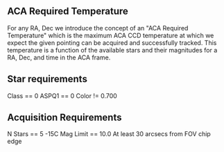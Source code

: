 ACA Required Temperature
------------------------

For any RA, Dec we introduce the concept of an "ACA Required Temperature" which is the
maximum ACA CCD temperature at which we expect the given pointing can be acquired and
successfully tracked.  This temperature is a function of the available stars and their
magnitudes for a RA, Dec, and time in the ACA frame.

Star requirements
-----------------
Class == 0
ASPQ1 == 0
Color != 0.700

Acquisition Requirements
------------------------

N Stars == 5
-15C Mag Limit == 10.0
At least 30 arcsecs from FOV chip edge

